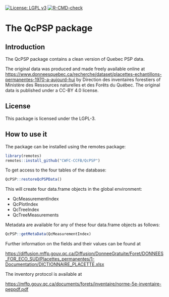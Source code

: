 [![License: LGPL v3](https://img.shields.io/badge/License-LGPL%20v3-blue.svg)](https://www.gnu.org/licenses/lgpl-3.0) [![R-CMD-check](https://github.com/CWFC-CCFB/QcPSP/actions/workflows/R-CMD-check.yaml/badge.svg)](https://github.com/CWFC-CCFB/QcPSP/actions/workflows/R-CMD-check.yaml)

The QcPSP package
=======================

## Introduction

The QcPSP package contains a clean version of Quebec PSP data.

The original data was produced and made freely available online
at https://www.donneesquebec.ca/recherche/dataset/placettes-echantillons-permanentes-1970-a-aujourd-hui by Direction des inventaires forestiers
of Ministère des Ressources naturelles et des Forêts du Québec. The original data is published under a CC-BY 4.0 license. 

## License

This package is licensed under the LGPL-3. 

## How to use it

The package can be installed using the remotes package:

~~~R
library(remotes)
remotes::install_github("CWFC-CCFB/QcPSP")
~~~

To get access to the four tables of the database:

~~~R
QcPSP::restoreQcPSPData()
~~~

This will create four data.frame objects in the global environment:

- QcMeasurementIndex
- QcPlotIndex
- QcTreeIndex
- QcTreeMeasurements

Metadata are available for any of these four data.frame objects as follows: 

~~~R
QcPSP::getMetaData(QcMeasurementIndex)
~~~

Further information on the fields and their values can be found at 

https://diffusion.mffp.gouv.qc.ca/Diffusion/DonneeGratuite/Foret/DONNEES_FOR_ECO_SUD/Placettes_permanentes/1-Documentation/DICTIONNAIRE_PLACETTE.xlsx

The inventory protocol is available at

https://mffp.gouv.qc.ca/documents/forets/inventaire/norme-5e-inventaire-peppdf.pdf

